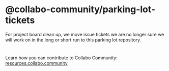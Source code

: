 # @collabo-community/parking-lot-tickets
For project board clean up, we move issue tickets we are no longer sure we will work on in the long or short run to this parking lot repository.

#

Learn how you can contribute to Collabo Community: [resources.collabo.community](https://resources.collabo.community)
